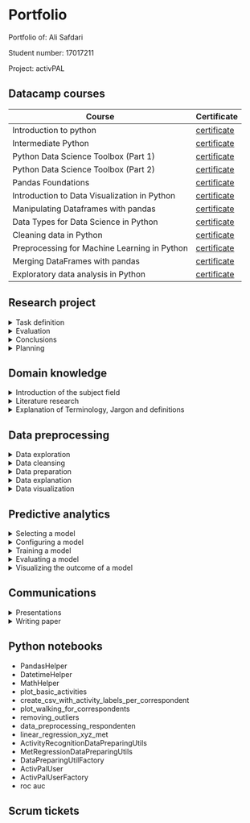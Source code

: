 # Portfolio
Portfolio of: Ali Safdari

Student number: 17017211

Project: activPAL

## Datacamp courses
| Course | Certificate |
| ----------- | ----------- |
| Introduction to python | [certificate](evidence/courses/introduction-to-python.pdf) |
| Intermediate Python	 | [certificate](evidence/courses/intermediate-python.pdf) |
| Python Data Science Toolbox (Part 1)	 | [certificate](evidence/courses/python-data-science-toolbox-part1.pdf) |
| Python Data Science Toolbox (Part 2)	 | [certificate](evidence/courses/python-data-science-toolbox-part2.pdf) |
| Pandas Foundations	 | [certificate](evidence/courses/pandas-foundations.pdf) |
| Introduction to Data Visualization in Python	 | [certificate](evidence/courses/introduction-to-data-visualization-in-python.pdf) |
| Manipulating Dataframes with pandas	 | [certificate](evidence/courses/manipulating-dataframes-with-pandas.pdf) |
| Data Types for Data Science in Python	 | [certificate](evidence/courses/data-types-for-data-science-in-python.pdf) |
| Cleaning data in Python	 | [certificate](evidence/courses/cleaning-data-in-python.pdf) |
| Preprocessing for Machine Learning in Python	 | [certificate](evidence/courses/preprocessing-for-machine-learning-in-python.pdf) |
| Merging DataFrames with pandas	 | [certificate](evidence/courses/merging-dataframes-with-pandas.pdf) |
| Exploratory data analysis in Python	 | [certificate](evidence/courses/exploratory-data-analysis-in-python.pdf) |

## Research project
<details>
    <summary>Task definition</summary>
In the research plan document I helped to describe the research questions.

[read more](pages/research-project/task-definition.md)
</details>

<details>
    <summary>Evaluation</summary>

I have not done any substantial work on this topic.
</details>

<details>
    <summary>Conclusions</summary>

The conclusion of our research can be found in the research paper and final presentation. I wrote the conclusion in the presentation of week 18.

[Read more](pages/research-project/conclusions.md)
</details>

<details>
    <summary>Planning</summary>

Week 2 to the end of the project I had the role of Scrum Master. Therefor, I was responsible for making sure the team was performing optimally in the Scrum way. 

[Read more](pages/research-project/planning.md)
</details>

## Domain knowledge
<details>
    <summary>Introduction of the subject field</summary>

In our research paper I worked on multiple iterations of the introduction chapter.

[Read more](pages/domain-knowledge/introduction.md)
</details>

<details>
    <summary>Literature research</summary>

During the project I have read literature, shared its information with the team so we could use it for the project.

[Read more](pages/domain-knowledge/literature-research.md)
</details>

<details>
    <summary>Explanation of Terminology, Jargon and definitions</summary>

In the research paper I explain terms the user should know in the introduction.

[Read more](pages/domain-knowledge/terminology.md)
</details>

## Data preprocessing
<details>
    <summary>Data exploration</summary>
</details>

<details>
    <summary>Data cleansing</summary>
</details>

<details>
    <summary>Data preparation</summary>
</details>

<details>
    <summary>Data explanation</summary>
</details>

<details>
    <summary>Data visualization</summary>
</details>

## Predictive analytics
<details>
    <summary>Selecting a model</summary>
</details>

<details>
    <summary>Configuring a model</summary>
</details>

<details>
    <summary>Training a model</summary>
</details>

<details>
    <summary>Evaluating a model</summary>
</details>

<details>
    <summary>Visualizing the outcome of a model</summary>
</details>


## Communications
<details>
    <summary>Presentations</summary>
    - Internal presentation 07-09-2020
    - External presentation 30-10-2020
    - Internal presentation 23-11-2020
    - Internal presentation 14-12-2020
</details>

<details>
    <summary>Writing paper</summary>

- Introduction
- Method: Activity Classification (helped)
- Method: International PA recommendation
- Results: International PA recommendation
</details>

## Python notebooks
- PandasHelper
- DatetimeHelper
- MathHelper
- plot_basic_activities
- create_csv_with_activity_labels_per_correspondent
- plot_walking_for_correspondents
- removing_outliers
- data_preprocessing_respondenten
- linear_regression_xyz_met
- ActivityRecognitionDataPreparingUtils
- MetRegressionDataPreparingUtils
- DataPreparingUtilFactory
- ActivPalUser
- ActivPalUserFactory
- roc auc

## Scrum tickets
